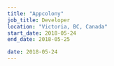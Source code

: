 ```yaml
---
title: "Appcolony"
job_title: Developer
location: "Victoria, BC, Canada"
start_date: 2018-05-24
end_date: 2018-05-25

date: 2018-05-24
---
```


